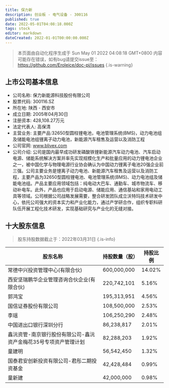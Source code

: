 ```yaml
---
title: 保力新
description: 创业板 - 电气设备 - 300116
published: true
date: 2022-05-01T04:08:18.000Z
tags: stock
editor: markdown
dateCreated: 2022-01-01T00:00:00.000Z
---
```


> 本页面由自动化程序生成于 Sun May 01 2022 04:08:18 GMT+0800
> 内容可能存在错误，如有bug请提交issue至：https://github.com/Eroleice/doc-pi/issues
{.is-warning}

## 上市公司基本信息
- 公司名称: 保力新能源科技股份有限公司
- 股票代码: 300116.SZ
- 所在地: 陕西 - 西安市
- 成立日期: 2005年04月30日
- 注册资本: 428,108.27万元
- 法定代表人: 高保清
- 主营业务: 主要产品:32650型圆柱锂电池，电池管理系统(BMS)，动力电池组及储能电池组锂离子动力电池，新能源汽车租售及运营以及消防工程
- 公司官网: www.blivex.com
- 公司介绍: 公司是国内最早成功研发磷酸铁锂新能源汽车动力电池、汽车启动电源、储能系统解决方案并率先实现规模化生产和批量应用的动力锂电池企业之一，被中国化学与物理电源行业协会确认为中国动力锂离子电池20强企业前三强。公司主要业务是锂离子动力电池、新能源汽车租售及运营以及消防工程，主要产品为32650型圆柱锂电池、电池管理系统(BMS)、动力电池组及储能电池组。产品主要应用领域包括：纯电动大巴车、通勤车、城市物流车、移动补电车。此外，产品也应用于启动电源、储能应用、通信基站和家用电动工具等领域。公司根据公司战略发展需要，整合研发团队成立沃特玛技术研发中心，依托公司强大的资本实力和产业化能力，通过产学研合作，组织专职科研队伍开展工程化技术研发，实现基础研究与产业化的无缝对接。


## 十大股东信息
> 股东持股数据截止于：2022年03月31日
{.is-info}

| 股东名称 | 持股数量（股） | 持股比例 |
| --- | --- | --- |
| 常德中兴投资管理中心(有限合伙) | 600,000,000 | 14.02% |
| 西安坚瑞鹏华企业管理咨询合伙企业(有限合伙) | 220,742,101 | 5.16% |
| 郭鸿宝 | 195,313,951 | 4.56% |
| 国信证券股份有限公司 | 108,500,000 | 2.53% |
| 李瑶 | 106,250,290 | 2.48% |
| 中国进出口银行深圳分行 | 86,238,817 | 2.01% |
| 鑫沅资管-南京银行股份有限公司-鑫沅资产金梅花35号专项资产管理计划 | 82,288,203 | 1.92% |
| 童建明 | 56,542,450 | 1.32% |
| 国泰君安创新投资有限公司-君彤二期投资基金 | 42,428,484 | 0.99% |
| 童新建 | 42,000,000 | 0.98% |




